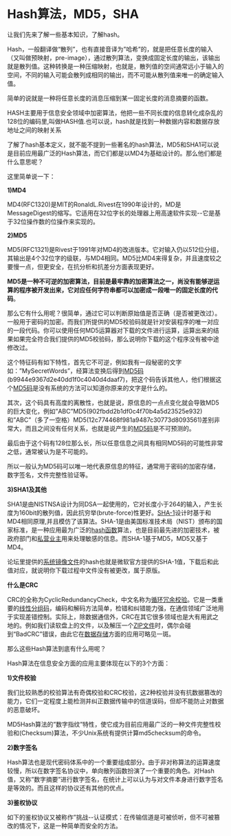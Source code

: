 # Hash算法，MD5，SHA

让我们先来了解一些基本知识，了解hash。

Hash，一般翻译做“散列”，也有直接音译为”哈希”的，就是把任意长度的输入（又叫做预映射，pre-image），通过散列算法，变换成固定长度的输出，该输出就是散列值。这种转换是一种压缩映射，也就是，散列值的空间通常远小于输入的空间，不同的输入可能会散列成相同的输出，而不可能从散列值来唯一的确定输入值。

简单的说就是一种将任意长度的消息压缩到某一固定长度的消息摘要的函数。



HASH主要用于信息安全领域中加密算法，他把一些不同长度的信息转化成杂乱的128位的编码里,叫做HASH值.也可以说，hash就是找到一种数据内容和数据存放地址之间的映射关系

了解了hash基本定义，就不能不提到一些著名的hash算法，MD5和SHA1可以说是目前应用最广泛的Hash算法，而它们都是以MD4为基础设计的。那么他们都是什么意思呢？



这里简单说一下：

**1)MD4**

MD4(RFC1320)是MIT的RonaldL.Rivest在1990年设计的，MD是MessageDigest的缩写。它适用在32位字长的处理器上用高速软件实现--它是基于32位操作数的位操作来实现的。

**2)MD5**

MD5(RFC1321)是Rivest于1991年对MD4的改进版本。它对输入仍以512位分组，其输出是4个32位字的级联，与MD4相同。MD5比MD4来得复杂，并且速度较之要慢一点，但更安全，在抗分析和抗差分方面表现更好。

**MD5是一种不可逆的加密算法，目前是最牢靠的加密算法之一，尚没有能够逆运算的程序被开发出来，它对应任何字符串都可以加密成一段唯一的固定长度的代码**。



那么它有什么用呢？很简单，通过它可以判断原始值是否正确（是否被更改过）。一般用于密码的加密。而我们所提供的MD5校验码就是针对安装程序的唯一对应的一段代码。你可以使用任何MD5运算器对下载的文件进行运算，运算出来的结果如果完全符合我们提供的MD5校验码，那么说明你下载的这个程序没有被中途修改过。

这个特征码有如下特性，首先它不可逆，例如我有一段秘密的文字如：”MySecretWords”，经算法变换后得到[MD5码](https://link.zhihu.com/?target=https%3A//www.baidu.com/s%3Fwd%3DMD5%E7%A0%81%26tn%3DSE_PcZhidaonwhc_ngpagmjz%26rsv_dl%3Dgh_pc_zhidao)(b9944e9367d2e40dd1f0c4040d4daaf7)，把这个码告诉其他人，他们根据这个[MD5码](https://link.zhihu.com/?target=https%3A//www.baidu.com/s%3Fwd%3DMD5%E7%A0%81%26tn%3DSE_PcZhidaonwhc_ngpagmjz%26rsv_dl%3Dgh_pc_zhidao)是没有系统的方法可以知道你原来的文字是什么的。

其次，这个码具有高度的离散性，也就是说，原信息的一点点变化就会导致MD5的巨大变化，例如”ABC”MD5(902fbdd2b1df0c4f70b4a5d23525e932)和”ABC”（多了一空格）MD5(12c774468f981a9487c30773d8093561)差别非常大，而且之间没有任何关系，也就是说产生的[MD5码](https://link.zhihu.com/?target=https%3A//www.baidu.com/s%3Fwd%3DMD5%E7%A0%81%26tn%3DSE_PcZhidaonwhc_ngpagmjz%26rsv_dl%3Dgh_pc_zhidao)是不可预测的。

最后由于这个码有128位那么长，所以任意信息之间具有相同MD5码的可能性非常之低，通常被认为是不可能的。

所以一般认为MD5码可以唯一地代表原信息的特征，通常用于密码的加密存储，数字签名，文件完整性验证等。



**3)SHA1及其他**

SHA1是由NISTNSA设计为同DSA一起使用的，它对长度小于264的输入，产生长度为160bit的散列值，因此抗穷举(brute-force)性更好。[SHA-1](https://link.zhihu.com/?target=https%3A//www.baidu.com/s%3Fwd%3DSHA-1%26tn%3DSE_PcZhidaonwhc_ngpagmjz%26rsv_dl%3Dgh_pc_zhidao)设计时基于和MD4相同原理,并且模仿了该算法。SHA-1是由美国标准技术局（NIST）颁布的国家标准，是一种应用最为广泛的[hash函数](https://link.zhihu.com/?target=https%3A//www.baidu.com/s%3Fwd%3Dhash%E5%87%BD%E6%95%B0%26tn%3DSE_PcZhidaonwhc_ngpagmjz%26rsv_dl%3Dgh_pc_zhidao)算法，也是目前最先进的加密技术，被政府部门和[私营业主](https://link.zhihu.com/?target=https%3A//www.baidu.com/s%3Fwd%3D%E7%A7%81%E8%90%A5%E4%B8%9A%E4%B8%BB%26tn%3DSE_PcZhidaonwhc_ngpagmjz%26rsv_dl%3Dgh_pc_zhidao)用来处理敏感的信息。而SHA-1基于MD5，MD5又基于MD4。

论坛里提供的[系统镜像文件](https://link.zhihu.com/?target=https%3A//www.baidu.com/s%3Fwd%3D%E7%B3%BB%E7%BB%9F%E9%95%9C%E5%83%8F%E6%96%87%E4%BB%B6%26tn%3DSE_PcZhidaonwhc_ngpagmjz%26rsv_dl%3Dgh_pc_zhidao)的hash也就是微软官方提供的SHA-1值，下载后和此值对应，就说明你下载过程中文件没有被更改，属于原版。

**什么是CRC**

CRC的全称为CyclicRedundancyCheck，中文名称为[循环冗余校验](https://link.zhihu.com/?target=https%3A//www.baidu.com/s%3Fwd%3D%E5%BE%AA%E7%8E%AF%E5%86%97%E4%BD%99%E6%A0%A1%E9%AA%8C%26tn%3DSE_PcZhidaonwhc_ngpagmjz%26rsv_dl%3Dgh_pc_zhidao)。它是一类重要的[线性分组码](https://link.zhihu.com/?target=https%3A//www.baidu.com/s%3Fwd%3D%E7%BA%BF%E6%80%A7%E5%88%86%E7%BB%84%E7%A0%81%26tn%3DSE_PcZhidaonwhc_ngpagmjz%26rsv_dl%3Dgh_pc_zhidao)，编码和解码方法简单，检错和纠错能力强，在通信领域广泛地用于实现差错控制。实际上，除数据通信外，CRC在其它很多领域也是大有用武之地的。例如我们读软盘上的文件，以及解压一个[ZIP文件](https://link.zhihu.com/?target=https%3A//www.baidu.com/s%3Fwd%3DZIP%E6%96%87%E4%BB%B6%26tn%3DSE_PcZhidaonwhc_ngpagmjz%26rsv_dl%3Dgh_pc_zhidao)时，偶尔会碰到“BadCRC”错误，由此它在[数据存储](https://link.zhihu.com/?target=https%3A//www.baidu.com/s%3Fwd%3D%E6%95%B0%E6%8D%AE%E5%AD%98%E5%82%A8%26tn%3DSE_PcZhidaonwhc_ngpagmjz%26rsv_dl%3Dgh_pc_zhidao)方面的应用可略见一斑。



那么这些Hash算法到底有什么用呢？

Hash算法在信息安全方面的应用主要体现在以下的3个方面：

**1)文件校验**

我们比较熟悉的校验算法有奇偶校验和CRC校验，这2种校验并没有抗数据篡改的能力，它们一定程度上能检测并纠正数据传输中的信道误码，但却不能防止对数据的恶意破坏。

MD5Hash算法的”数字指纹”特性，使它成为目前应用最广泛的一种文件完整性校验和(Checksum)算法，不少Unix系统有提供计算md5checksum的命令。

**2)数字签名**

Hash算法也是现代密码体系中的一个重要组成部分。由于非对称算法的运算速度较慢，所以在数字签名协议中，单向散列函数扮演了一个重要的角色。对Hash值，又称”数字摘要”进行数字签名，在统计上可以认为与对文件本身进行数字签名是等效的。而且这样的协议还有其他的优点。



**3)鉴权协议**

如下的鉴权协议又被称作”挑战--认证模式：在传输信道是可被侦听，但不可被篡改的情况下，这是一种简单而安全的方法。